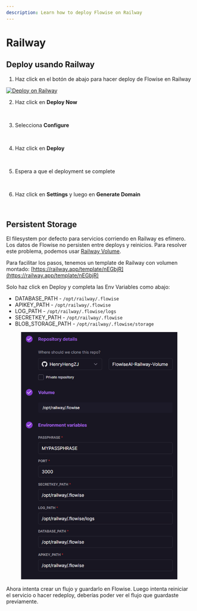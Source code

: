 ```yaml
---
description: Learn how to deploy Flowise on Railway
---
```


# Railway

## Deploy usando Railway

1. Haz click en el botón de abajo para hacer deploy de Flowise en Railway

[![Deploy on Railway](https://railway.app/button.svg)](https://railway.app/template/YK7J0v)

2. Haz click en **Deploy Now**

<figure><img src="../../../.gitbook/assets/railway/1.png" alt=""><figcaption></figcaption></figure>

3. Selecciona **Configure**

<figure><img src="../../../.gitbook/assets/railway/2.png" alt=""><figcaption></figcaption></figure>

4. Haz click en **Deploy**

<figure><img src="../../../.gitbook/assets/railway/3.png" alt=""><figcaption></figcaption></figure>

5. Espera a que el deployment se complete

<figure><img src="../../../.gitbook/assets/railway/4.png" alt=""><figcaption></figcaption></figure>

6. Haz click en **Settings** y luego en **Generate Domain**

<figure><img src="../../../.gitbook/assets/railway/5.png" alt=""><figcaption></figcaption></figure>

## Persistent Storage

El filesystem por defecto para servicios corriendo en Railway es efímero. Los datos de Flowise no persisten entre deploys y reinicios. Para resolver este problema, podemos usar [Railway Volume](https://docs.railway.app/reference/volumes).

Para facilitar los pasos, tenemos un template de Railway con volumen montado: [https://railway.app/template/nEGbjR](https://railway.app/template/nEGbjR)

Solo haz click en Deploy y completa las Env Variables como abajo:

* DATABASE\_PATH - `/opt/railway/.flowise`
* APIKEY\_PATH - `/opt/railway/.flowise`
* LOG\_PATH - `/opt/railway/.flowise/logs`
* SECRETKEY\_PATH - `/opt/railway/.flowise`
* BLOB\_STORAGE\_PATH - `/opt/railway/.flowise/storage`

<figure><img src="../../../.gitbook/assets/image (1) (1) (1) (1) (1) (1) (1) (1) (1) (1) (1) (1) (1) (1) (1) (1) (1) (1) (1) (1) (1) (1) (1) (1) (1) (1) (1) (1).png" alt="" width="420"><figcaption></figcaption></figure>

Ahora intenta crear un flujo y guardarlo en Flowise. Luego intenta reiniciar el servicio o hacer redeploy, deberías poder ver el flujo que guardaste previamente.
